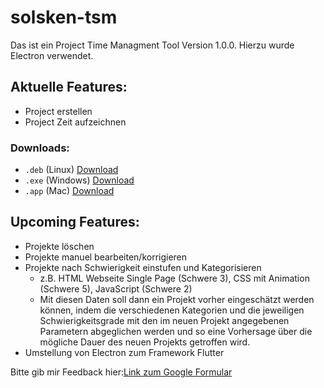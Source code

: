# solsken-tsm

Das ist ein Project Time Managment Tool Version 1.0.0.
Hierzu wurde Electron verwendet.

## Aktuelle Features:

- Project erstellen
- Project Zeit aufzeichnen

### Downloads:

- `.deb` (Linux) [Download](https://drive.google.com/file/d/1jemIs2bfR6jS-ekgNAjRnQVZpYN6RNbl/view?usp=sharing)
- `.exe` (Windows) [Download](https://drive.google.com/drive/folders/1Ho8ZFlRfzTODGagLxKPBAfUr92pGaEQL?usp=sharing)
- `.app` (Mac) [Download](https://drive.google.com/drive/folders/1x8qywdYipgAqQY9tMe-285216SYlo_nN?usp=sharing)

## Upcoming Features:

- Projekte löschen
- Projekte manuel bearbeiten/korrigieren
- Projekte nach Schwierigkeit einstufen und Kategorisieren
  - z.B. HTML Webseite Single Page (Schwere 3), CSS mit Animation (Schwere 5), JavaScript (Schwere 2)
  - Mit diesen Daten soll dann ein Projekt vorher eingeschätzt werden können, indem die verschiedenen Kategorien und die jeweiligen Schwierigkeitsgrade mit den im neuen Projekt angegebenen Parametern abgeglichen werden und so eine Vorhersage über die mögliche Dauer des neuen Projekts getroffen wird.
- Umstellung von Electron zum Framework Flutter



Bitte gib mir Feedback hier:[Link zum Google Formular](https://forms.gle/P7TDAXn6yeRLbDRt5)
